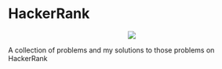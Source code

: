 # HackerRank

<p align="center">
    <img src= "https://www.hackerrank.com/wp-content/uploads/2020/10/HAckerRank.png"/>
</p>

A collection of problems and my solutions to those problems on HackerRank
